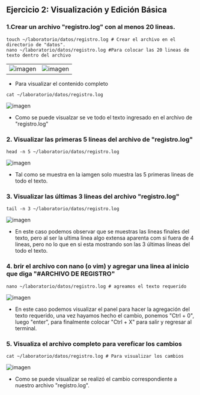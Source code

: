 ## Ejercicio 2: Visualización y Edición Básica 

### 1.Crear un archivo "registro.log" con al menos 20 lineas.
```
touch ~/laboratorio/datos/registro.log # Crear el archivo en el directorio de "datos".
nano ~/laboratorio/datos/registro.log #Para colocar las 20 lineas de texto dentro del archivo
```
|              |         |
|---------------|-----------|
|![imagen](https://github.com/user-attachments/assets/59d2fff3-9d77-45fb-b021-b6c5c052f5e3)|![imagen](https://github.com/user-attachments/assets/3e22a659-c028-4527-be76-7f10b5314641)|

- Para visualizar el contenido completo
```
cat ~/laboratorio/datos/registro.log 
```
![imagen](https://github.com/user-attachments/assets/a7cc4a91-f685-451a-acf5-ec04bd7e3d03)

- Como se puede visualzar se ve todo el texto ingresado en el archivo de "registro.log"

### 2. Visualizar las primeras 5 lineas del archivo de "registro.log"
```
head -n 5 ~/laboratorio/datos/registro.log
```
![imagen](https://github.com/user-attachments/assets/68368070-f63b-4aab-91ca-e0610b32909b)

- Tal como se muestra en la iamgen solo muestra las 5 primeras lineas de todo el texto.

### 3. Visualizar las últimas 3 lineas del archivo "registro.log"
```
tail -n 3 ~/laboratorio/datos/registro.log
```
![imagen](https://github.com/user-attachments/assets/6bb1926f-5066-4cd0-b994-880a04ef40ac)

- En este caso podemos observar que se muestras las lineas finales del texto, pero al ser la ultima linea algo extensa aparenta com si fuera de 4 lineas, pero no lo que en si esta mostrando son las 3 últimas líneas del todo el texto.

### 4. brir el archivo con nano (o vim) y agregar una linea al inicio que diga "#ARCHIVO DE REGISTRO"

```
nano ~/laboratorio/datos/registro.log # agreamos el texto requerido
```
![imagen](https://github.com/user-attachments/assets/37db8d15-0d82-45b9-9294-e659bca3de7c)

- En este caso podemos visualizar el panel para hacer la agregación del texto requerido, una vez hayamos hecho el cambio, ponemos "Ctrl + 0", luego "enter", para finalmente colocar "Ctrl + X" para salir y regresar al terminal.

### 5. Visualiza el archivo completo para vereficar los cambios
```
cat ~/laboratorio/datos/registro.log # Para visualizar los cambios 
```
![imagen](https://github.com/user-attachments/assets/04b22174-4280-4d4f-b07d-1c6086a085d4)

- Como se puede visualizar se realizó el cambio correspondiente a nuestro archivo "registro.log".



